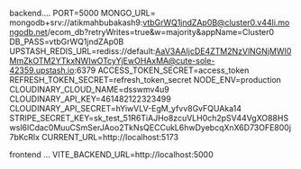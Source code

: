 backend....
PORT=5000
MONGO_URL= mongodb+srv://atikmahbubakash9:vtbGrWQ1jndZAp0B@cluster0.v44li.mongodb.net/ecom_db?retryWrites=true&w=majority&appName=Cluster0
DB_PASS=vtbGrWQ1jndZAp0B
UPSTASH_REDIS_URL=rediss://default:AaV3AAIjcDE4ZTM2NzVlNGNjMWI0MmZkOTM2YTkxNWIwOTcyYjEwOHAxMA@cute-sole-42359.upstash.io:6379
ACCESS_TOKEN_SECRET=access_token
REFRESH_TOKEN_SECRET=refresh_token_secret
NODE_ENV=production
CLOUDINARY_CLOUD_NAME=dsswmv4u9
CLOUDINARY_API_KEY=461482122323499
CLOUDINARY_API_SECRET=hYiwVLV-EgM_yfvv8GvFQUAka14
STRIPE_SECRET_KEY=sk_test_51R6TiAJHo8zcuVLH0ch2pSV44VgXO88HSwsI6lCdac0MuuCSmSerJAoo2TkNsQECCukL6hwDyebcqXnX6D73OFE800j7bKcRlx
CURRENT_URL=http://localhost:5173



frontend ...
VITE_BACKEND_URL=http://localhost:5000